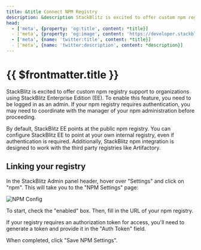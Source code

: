 ```yaml
---
title: &title Connect NPM Registry
description: &description StackBlitz is excited to offer custom npm registry support to organizations using StackBlitz Enterprise Edition (EE).
head:
  - ['meta', {property: 'og:title', content: *title}] 
  - ['meta', {property: 'og:image', content: 'https://developer.stackblitz.com/img/og/enterprise-connect-npm-registry.png'}]
  - ['meta', {name: 'twitter:title', content: *title}]
  - ['meta', {name: 'twitter:description', content: *description}]
---
```


# {{ $frontmatter.title }}

StackBlitz is excited to offer custom npm registry support to organizations using StackBlitz Enterprise Edition (EE). To enable this feature, you need to be logged in as an admin. If your npm registry requires authentication, you may need to coordinate with the manager of your npm administration before proceeding.

By default, StackBlitz EE points at the public npm registry. You can configure StackBlitz EE to point at your own internal registry, even if authentication is required. Additionally, StackBlitz npm integration is designed to work with the third party registries like Artifactory.

## Linking your registry

In the StackBlitz Admin panel header, hover over "Settings" and click on "npm". This will take you to the "NPM Settings" page:

![NPM Config](./assets/npm-config.png)

To start, check the "enabled" box. Then, fill in the URL of your npm registry.

If your registry requires an authorization token for access, you'll need to generate a token and provide it in the "Auth Token" field.

When completed, click "Save NPM Settings".

